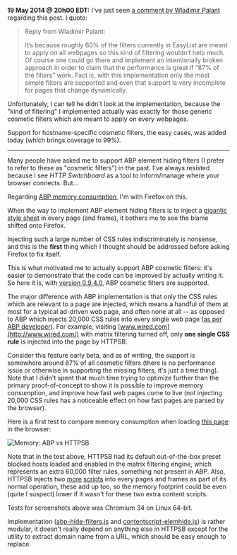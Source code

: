 **19 May 2014 @ 20h00 EDT:** I've just seen [a comment by Wladimir Palant](https://adblockplus.org/blog/on-the-adblock-plus-memory-consumption#c005360) regarding this post. I quote:

> Reply from Wladimir Palant:
> 
> It’s because roughly 60% of the filters currently in EasyList are meant to apply on all webpages so this kind of filtering wouldn’t help much. Of course one could go there and implement an intentionally broken approach in order to claim that the performance is great if “87% of the filters” work. Fact is, with this implementation only the most simple filters are supported and even that support is very incomplete for pages that change dynamically.

Unfortunately, I can tell he didn't look at the implementation, because the "kind of filtering" I implemented actually was exactly for those generic cosmetic filters which are meant to apply on every webpages.

Support for hostname-specific cosmetic filters, the easy cases, was added today (which brings coverage to 99%).

***

Many people have asked me to support ABP element hiding filters (I prefer to refer to these as "cosmetic filters") in the past. I've always resisted because I see _HTTP Switchboard_ as a tool to inform/manage where your browser connects. But...

Regarding [ABP memory consumption](https://blog.mozilla.org/nnethercote/2014/05/14/adblock-pluss-effect-on-firefoxs-memory-usage/), I'm with Firefox on this.

When the way to implement ABP element hiding filters is to inject a [gigantic style sheet](https://blog.mozilla.org/nnethercote/2014/05/14/adblock-pluss-effect-on-firefoxs-memory-usage/comment-page-1/#comment-11173) in every page (and frame), it bothers me to see the blame shifted onto Firefox.

Injecting such a large number of CSS rules indiscriminately is nonsense, and this is the **first** thing which I thought should be addressed before asking Firefox to fix itself.

This is what motivated me to actually support ABP cosmetic filters: it's easier to demonstrate that the code can be improved by actually writing it. So here it is, with [version 0.9.4.0](/gorhill/httpswitchboard/wiki/Change-log#0940), ABP cosmetic filters are supported.

The major difference with ABP implementation is that only the CSS rules which are relevant to a page are injected, which means a handful of them at most for a typical ad-driven web page, and often none at all -- as opposed to ABP which injects 20,000 CSS rules into every single web page ([as per ABP developer](https://blog.mozilla.org/nnethercote/2014/05/14/adblock-pluss-effect-on-firefoxs-memory-usage/comment-page-1/#comment-11173)). For example, visiting [www.wired.com](http://www.wired.com/) with matrix filtering turned off, only **one single CSS rule** is injected into the page by HTTPSB.

Consider this feature early beta, and as of writing, the support is somewhere around 87% of all cosmetic filters (there is no performance issue or otherwise in supporting the missing filters, it's just a time thing). Note that I didn't spent that much time trying to optimize further than the primary proof-of-concept to show it is possible to improve memory consumption, and improve how fast web pages come to live (not injecting 20,000 CSS rules has a noticeable effect on how fast pages are parsed by the browser).

Here is a first test to compare memory consumption when loading [this page](http://vimcolorschemetest.googlecode.com/svn/html/index-c.html) in the browser:

![Memory: ABP vs HTTPSB](https://raw.githubusercontent.com/gorhill/httpswitchboard/master/doc/img/abp-vs-httpsb-mem-test1.png)

Note that in the test above, HTTPSB had its default out-of-the-box preset blocked hosts loaded and enabled in the matrix filtering engine, which represents an extra 60,000 filter rules, something not present in ABP. Also, HTTPSB injects two [more](/gorhill/httpswitchboard/blob/master/js/contentscript.js) [scripts](/gorhill/httpswitchboard/blob/master/js/contentscript-uaspoof.js) into every pages and frames as part of its normal operation, these add up too, so the memory footprint could be even (quite I suspect) lower if it wasn't for these two extra content scripts.

Tests for screenshots above was Chromium 34 on Linux 64-bit.

Implementation ([abp-hide-filters.js](/gorhill/httpswitchboard/blob/master/js/abp-hide-filters.js) and [contentscript-elemhide.js](/gorhill/httpswitchboard/blob/master/js/contentscript-elemhide.js)) is rather modular, it doesn't really depend on anything else in HTTPSB except for the utility to extract domain name from a URL, which should be easy enough to replace.